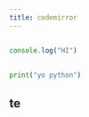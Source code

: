 ```yaml
---
title: codemirror
---
```


##
```javascript
console.log("HI")
```
##
##
```python
print("yo python")
```
## te
##
